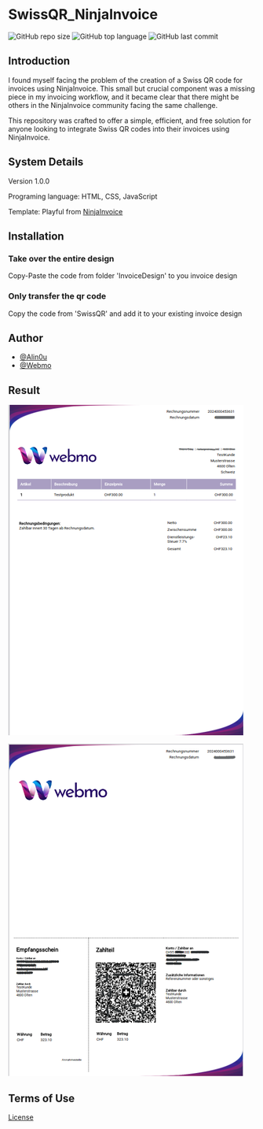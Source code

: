 # SwissQR_NinjaInvoice
![GitHub repo size](https://img.shields.io/github/repo-size/Alin0u/SwissQR_InvoiceNinja)
![GitHub top language](https://img.shields.io/github/languages/top/Alin0u/SwissQR_InvoiceNinja)
![GitHub last commit](https://img.shields.io/github/last-commit/Alin0u/SwissQR_InvoiceNinja)

## Introduction
I found myself facing the problem of the creation of a Swiss QR code for 
invoices using NinjaInvoice. This small but crucial component was a missing
piece in my invoicing workflow, and it became clear that there might be
others in the NinjaInvoice community facing the same challenge.

This repository was crafted to offer a simple, efficient, and free solution 
for anyone looking to integrate Swiss QR codes into their invoices 
using NinjaInvoice.

## System Details
Version 1.0.0

Programing language: HTML, CSS, JavaScript

Template: Playful from [NinjaInvoice](https://github.com/invoiceninja/invoiceninja)

## Installation

### Take over the entire design
Copy-Paste the code from folder 'InvoiceDesign' to you invoice design

### Only transfer the qr code
Copy the code from 'SwissQR' and add it to your existing invoice design

## Author

- [@Alin0u](https://www.github.com/alin0u)
- [@Webmo](https://webmo.ch)

## Result

![firstpage.png](img%2Ffirstpage.png)

![secondpage.png](img%2Fsecondpage.png)

## Terms of Use 
[License](LICENSE)
